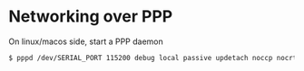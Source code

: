 # Networking over PPP

On linux/macos side, start a PPP daemon

```sh
$ pppd /dev/SERIAL_PORT 115200 debug local passive updetach noccp nocrtscts 10.0.0.1:10.0.0.2
```